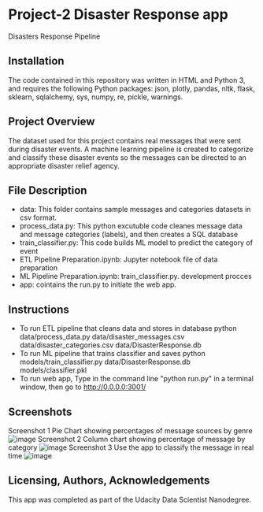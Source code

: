 # Project-2 Disaster Response app
Disasters Response Pipeline
## Installation
The code contained in this repository was written in HTML and Python 3, and requires the following Python packages: json, plotly, pandas, nltk, flask, sklearn, sqlalchemy, sys, numpy, re, pickle, warnings.
## Project Overview
The dataset used for this project contains real messages that were sent during disaster events. A machine learning pipeline is created to categorize and classify these disaster events so the messages can be directed to an appropriate disaster relief agency.
## File Description
- data: This folder contains sample messages and categories datasets in csv format.
- process_data.py: This python excutuble code cleanes message data and message categories (labels), and then creates a SQL database
- train_classifier.py: This code builds ML model to predict the category of event
- ETL Pipeline Preparation.ipynb: Jupyter notebook file of data preparation
- ML Pipeline Preparation.ipynb: train_classifier.py. development procces
- app: cointains the run.py to initiate the web app.
## Instructions
- To run ETL pipeline that cleans data and stores in database python data/process_data.py data/disaster_messages.csv data/disaster_categories.csv data/DisasterResponse.db
- To run ML pipeline that trains classifier and saves python models/train_classifier.py data/DisasterResponse.db models/classifier.pkl
- To run web app, Type in the command line "python run.py" in a terminal window, then go to http://0.0.0.0:3001/
## Screenshots
Screenshot 1 Pie Chart showing percentages of message sources by genre
![image](https://user-images.githubusercontent.com/82412512/126828419-9eca4167-3b31-4c40-9f94-a5efd03f477e.png)
Screenshot 2 Column chart showing percentage of message by category
![image](https://user-images.githubusercontent.com/82412512/126830641-2e146154-7e33-4a3e-9676-975c082f9a4c.png)
Screenshot 3 Use the app to classify the message in real time
![image](https://user-images.githubusercontent.com/82412512/126829371-f5b44093-6856-4cb2-b97a-6aba5acbce73.png)

## Licensing, Authors, Acknowledgements
This app was completed as part of the Udacity Data Scientist Nanodegree.
